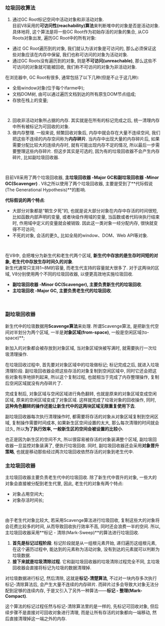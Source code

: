 ### 垃圾回收算法
1. 通过GC Root标记空间中活动对象和非活动对象.   
目前V8采用的**可访问性(reachability)算法**来判断堆中的对象是否是活动对象.具体地将, 这个算法是将一些GC Root作为初始存活的对象的集合, 从CG Roots对象出发, 遍历GC Root中的所有对象:  
- 通过 GC Root遍历到的对象, 我们就认为该对象是可访问的, 那么必须保证这些对象应该在内存中保留, 我们也称可访问的对象为活动对象.  
- 通过GC Roots没有遍历到的对象, 则是**不可访问(unreachable)**, 那么这些不可访问的对象就可能被回收, 我们称不可访问的对象为非活动对象.  

在浏览器中, GC Root有很多, 通常包括了以下几种(但是不止于这几种):  
- 全局window对象(位于每个ifarme中);  
- 文档DOM树, 由可以通过遍历文档到达的所有原生DOM节点组成;  
- 存放在栈上的变量;  
<br>

2. 回收非活动对象所占据的内存. 其实就是在所有的标记完成之后, 统一清理内存中所有被标记为可回收的对象.  
3. 做内存整理. 一般来说, 频繁回收对象后, 内存中就会存在大量不连续空间, 我们把这些不连续的内存空间称为**内存碎片**. 当内存中出现大量的内存碎片后, 如果需要分配比较大的连续内存时, 就有可能出现内存不足的情况, 所以最后一步需要整理这些内存碎片. 但这步其实是可选的, 因为有的垃圾回收器不会产生内存碎片, 比如副垃圾回收器.  

<br>  

目前V8采用了两个垃圾回收器, **主垃圾回收器 -Major GC和副垃圾回收器 -Minor GC(Scavenger)** . V8之所以使用了两个垃圾回收器, 主要是受到了**代际假说(The Generational Hypothesis)**的影响.  

**代际假说的两个特点**:  
- 大部分对象都是“朝生夕死”的, 也就是说大部分对象在内存中存活的时间很短, 比如函数内部声明的变量, 或者块级作用域的变量, 当函数或者代码块执行结束时, 作用域中定义的变量就会被销毁. 因此这一类对象一经分配内存, 很快就变得不可访问;  
- 不死的对象, 会活的更久, 比如全局的window、DOM、Web API等对象.  

<br>

在V8中, 会把堆分为新生代和老生代两个区域, **新生代中存放的是生存时间短的对象, 老生代中存放生存时间久的对象**.  
新生代通常只支持1~8M的容量, 而老生代支持的容量就大很多了. 对于这两块的区域, V8分别使用两个不同的垃圾回收器, 以便更高效地实施垃圾回收.  
- **副垃圾回收器 -Minor GC(Scavenger), 主要负责新生代的垃圾回收**. 
- **主垃圾回收 -Major GC, 主要负责老生代的垃圾回收**. 

<br>  

### 副垃圾回收器  
新生代中的垃圾数据用**Scavenge算法**来处理. 所谓Scavenge算法, 是把新生代空间对半划分为两个区域, 一半是**对象区域(from-space)**, 一般是空闲区域(to-space)**;  


新加入的对象都会被存放到对象区域, 当对象区域快被写满时, 就需要执行一次垃圾清理操作.  


在垃圾回收过程中, 首先要对对象区域中的垃圾做标记; 标记完成之后, 就进入垃圾清理阶段. 副垃圾回收器会把这些存活的对象复制到空闲区域中, 同时它还会把这些对象有序地排列起来, 所以这个复制过程, 也就相当于完成了内存整理操作, 复制后空闲区域就没有内存碎片了.  


完成复制后, 对象区域与空闲区域进行角色翻转, 也就是原来的对象区域变成空闲区域, 原来的空闲区域变成了对象区域. 这样就完成了垃圾对象的回收操作, 同时, **这种角色翻转的操作还能让新生代中的这两块区域无限重复使用下去**.  


副垃圾回收器每次执行清理操作时, 都需要将存活的对象从对象区域复制到空闲区域, 复制操作需要时间成本, 如果新生区空间设置的太大, 那么每次清理的时间就会过久, 所以**为了执行效率, 一般新生区的空间会被设置的比较小**.  

也正是因为新生区的空间不大, 所以很容易被存活的对象装满整个区域, 副垃圾回收器一旦监控对象装满了, 便执行垃圾回收. 同时, 副垃圾回收器还会采用**对象晋升策略**, 也就是移动那些经过两次垃圾回收依然存活的对象到老生代中.  

### 主垃圾回收器  
主垃圾回收器主要负责老生代中的垃圾回收. 除了新生代中晋升的对象, 一些大的对象会直接被分配到老生代里, 因此, 老生代的对象有两个特点:  
- 对象占用空间大;  
- 对象存活时间长;  

<br>  

由于老生代对象比较大, 若采用Scavenge算法进行垃圾回收, 复制这些大的对象将会花费比较多的时间, 从而导致回收执行效率不高, 同时还会浪费一半的空间. 所以, 主垃圾回收器采用**标记 - 清除(Mark-Sweep)**的算法进行垃圾回收.  
1. **首先是标记过程阶段**. 标记阶段就是从一组根元素开始, 递归遍历这组根元素, 在这个遍历过程中, 能达到的元素称为活动对象, 没有到达的元素就可以判断为垃圾数据.  
2. **接下来就是垃圾清除过程**. 它和副垃圾回收器的垃圾清除过程完全不同, 主垃圾回收器会直接将标记为垃圾的数据清理掉.  


对垃圾数据进行标记, 然后清除, 这就是**标记-清楚算法**, 不过对一块内存多次执行标记-清除算法后, 会产生大量不连续的内存碎片. 而碎片过多会导致大对象无法分配到足够的连续内存, 于是又引入了另外一种算法——**标记 - 整理(Mark-Compact)**.  


这个算法的标记过程任然与标记-清除算法里的是一样的, 先标记可回收对象, 但后续步骤不是直接对可回收对象进行清理, 而是让所有存活的对象都向一端移动, 然后直接清理掉这一端之外的内存.  

